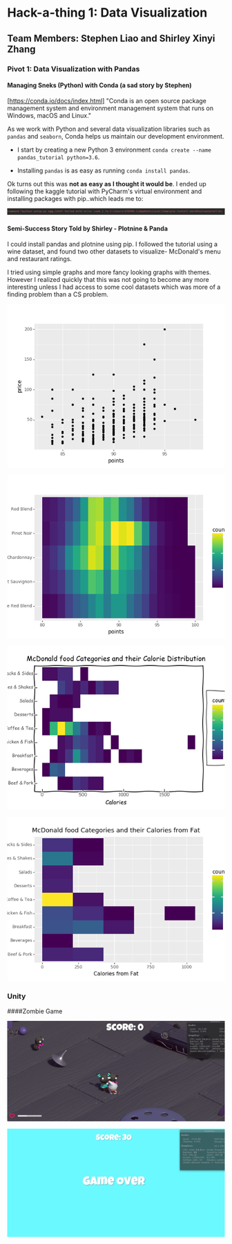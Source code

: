 # Hack-a-thing 1: Data Visualization

## Team Members: Stephen Liao and Shirley Xinyi Zhang

### Pivot 1: Data Visualization with Pandas
#### Managing Sneks (Python) with Conda (a sad story by Stephen)
[https://conda.io/docs/index.html] "Conda is an open source package management system and environment management system that runs on Windows, macOS and Linux."

As we work with Python and several data visualization libraries such as `pandas` and `seaborn`, Conda helps us maintain our development environment.

- I start by creating a new Python 3 environment `conda create --name pandas_tutorial python=3.6`.

- Installing `pandas` is as easy as running `conda install pandas`.

Ok turns out this was **not as easy as I thought it would be**. I ended up following the kaggle tutorial with PyCharm's virtual environment and installing packages with pip..which leads me to:

![fail](./sad_story.PNG)

#### Semi-Success Story Told by Shirley - Plotnine & Panda

I could install pandas and plotnine using pip. I followed the tutorial using a wine dataset, and found two other datasets to visualize- McDonald's menu and restaurant ratings. 

I tried using simple graphs and more fancy looking graphs with themes. However I realized quickly that this was not going to become any more interesting unless I had access to some cool datasets which was more of a finding problem than a CS problem.

![shirley1](./shirley1.png)

![shirley2](./shirley2.png)

![shirley3](./shirley3.png)

![shirley4](./shirley4.png)

### Unity 
####Zombie Game

![game](./zom.jpg)

![over](./over.jpg)